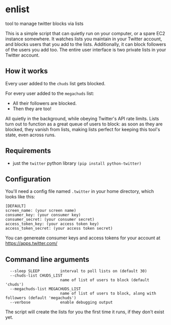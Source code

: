 # enlist
tool to manage twitter blocks via lists


This is a simple script that can quietly run on your computer, or a spare EC2 instance somewhere. It watches lists you maintain in your Twitter account, and blocks users that you add to the lists. Additionally, it can block followers of the users you add too. The entire user interface is two private lists in your Twitter account.

## How it works
Every user added to the `chuds` list gets blocked.

For every user added to the `megachuds` list:
 - All their followers are blocked.
 - Then they are too!
 
All quietly in the background, while obeying Twitter's API rate limits. Lists turn out to function as a great queue of users to block: as soon as they are blocked, they vanish from lists, making lists perfect for keeping this tool's state, even across runs.

## Requirements
 - just the `twitter` python library `(pip install python-twitter)`

## Configuration
You'll need a config file named `.twitter` in your home directory, which looks like this:
```
[DEFAULT]
screen_name: (your screen name)
consumer_key: (your consumer key)
consumer_secret: (your consumer secret)
access_token_key: (your access token key)
access_token_secret: (your access token secret)
```

You can genereate consumer keys and access tokens for your account at https://apps.twitter.com/

## Command line arguments
```
  --sleep SLEEP         interval to poll lists on (default 30)
  --chuds-list CHUDS_LIST
                        name of list of users to block (default 'chuds')
  --megachuds-list MEGACHUDS_LIST
                        name of list of users to block, along with followers (default 'megachuds')
  --verbose             enable debugging output
```

The script will create the lists for you the first time it runs, if they don't exist yet.
